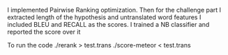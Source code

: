 I implemented Pairwise Ranking optimization.
Then for the challenge part I extracted length of the hypothesis and untranslated word features
I included BLEU and RECALL as the scores.
I trained a NB classifier and reported the score over it

To run the code 
./rerank > test.trans
./score-meteor < test.trans


